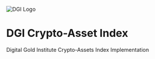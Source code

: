 ![DGI Logo](https://www.google.com/search?q=dgi+logo&safe=active&sxsrf=ACYBGNSZJCyIYzkKxGu1FDr6G79enAT3sQ:1578495221671&source=lnms&tbm=isch&sa=X&ved=2ahUKEwiqmd73oPTmAhUNUlAKHROHCY8Q_AUoAXoECAsQAw&biw=2560&bih=1298#imgrc=5k3AYzb3y2bavM:)
# DGI Crypto-Asset Index
Digital Gold Institute Crypto-Assets Index Implementation
